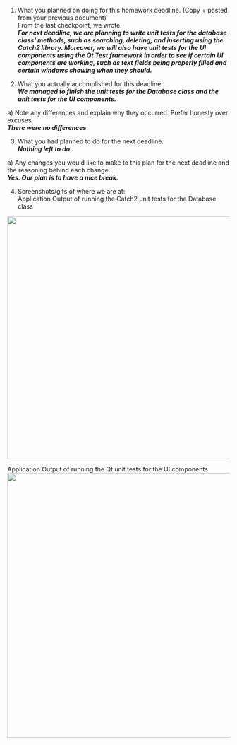 1. What you planned on doing for this homework deadline. (Copy + pasted from your previous document)  
From the last checkpoint, we wrote:  
***For next deadline, we are planning to write unit tests for the database class' methods, such as searching, deleting, and inserting using the Catch2 library. Moreover, we will also have unit tests for the UI components using the Qt Test framework in order to see if certain UI components are working, such as text fields being properly filled and certain windows showing when they should.***

2. What you actually accomplished for this deadline.  
***We managed to finish the unit tests for the Database class and the unit tests for the UI components.***  

  a) Note any differences and explain why they occurred. Prefer honesty over excuses.  
***There were no differences.***  

3. What you had planned to do for the next deadline.  
***Nothing left to do.***    

  a) Any changes you would like to make to this plan for the next deadline and the reasoning behind each change.  
***Yes. Our plan is to have a nice break.***  
  
4. Screenshots/gifs of where we are at:  
Application Output of running the Catch2 unit tests for the Database class    
<img src="https://i.imgur.com/HWoTgKh.png" width="550">    
  
Application Output of running the Qt unit tests for the UI components  
<img src="https://i.imgur.com/S1awrhM.png" width="600">  
